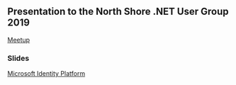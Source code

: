 ## Presentation to the North Shore .NET User Group 2019

[Meetup](https://www.meetup.com/North-Shore-NET-User-Group/events/264119521/)

### Slides

[Microsoft Identity Platform](https://rbrayb.github.io/Microsoft-Identity-Platform/Microsoft-Identity-Platform.pptx)


